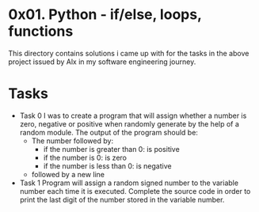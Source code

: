 # 0x01. Python - if/else, loops, functions
This directory contains solutions i came up with for the tasks in the above project issued by Alx in my software engineering journey.
# Tasks
* Task 0
I was to create a program that will assign whether a number is zero, negative or positive when randomly generate by the help of a random module.
The output of the program should be:
	* The number followed by:
		* if the  number is greater than 0: is positive
		* if the number is 0: is zero
		* if the number is less than 0: is negative
	* followed by a new line
* Task 1
Program will assign a random signed number to the variable number each time it is executed. Complete the source code in order to print the last digit of the number stored in the variable number.

